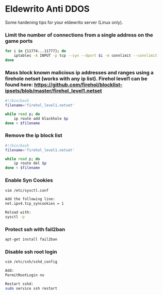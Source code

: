 # Eldewrito Anti DDOS
Some hardening tips for your eldewrito server (Linux only).


### Limit the number of connections from a single address on the game ports
```bash
for i in {11774...11777}; do 
    iptables -A INPUT -p tcp --syn --dport $i -m connlimit --connlimit-above 3 -j DROP;
done
```




### Mass block known malicious ip addresses and ranges using a firehole netset (works with any ip list). Firehol level1 can be found here: https://github.com/firehol/blocklist-ipsets/blob/master/firehol_level1.netset
```bash
#!/bin/bash
filename='firehol_level1.netset'

while read p; do
    ip route add blackhole $p
done < $filename
```




### Remove the ip block list
```bash
#!/bin/bash
filename='firehol_level1.netset'

while read p; do
    ip route del $p
done < $filename
```




### Enable Syn Cookies
```bash
vim /etc/sysctl.conf

Add the following line:
net.ipv4.tcp_syncookies = 1

Reload with:
sysctl -p
```




### Protect ssh with fail2ban
```bash
apt-get install fail2ban
```




### Disable ssh root login
```bash
vim /etc/ssh/sshd_config

Add:
PermitRootLogin no

Restart sshd:
sudo service ssh restart
```
